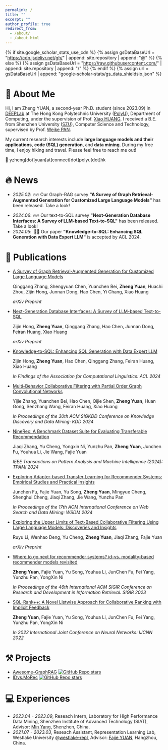 ```yaml
---
permalink: /
title: ""
excerpt: ""
author_profile: true
redirect_from: 
  - /about/
  - /about.html
---
```


{% if site.google_scholar_stats_use_cdn %}
{% assign gsDataBaseUrl = "https://cdn.jsdelivr.net/gh/" | append: site.repository | append: "@" %}
{% else %}
{% assign gsDataBaseUrl = "https://raw.githubusercontent.com/" | append: site.repository | append: "/" %}
{% endif %}
{% assign url = gsDataBaseUrl | append: "google-scholar-stats/gs_data_shieldsio.json" %}

<span class='anchor' id='about-me'></span>

# 👋 About Me
Hi, I am Zheng YUAN, a second-year Ph.D. student (since 2023.09) in [DEEPLab](https://www4.comp.polyu.edu.hk/~xiaohuang/deeplab.html) at The Hong Kong Polytechnic University ([PolyU](https://www.polyu.edu.hk/)), Department of Computing, under the supervision of Prof. [Xiao HUANG](https://www4.comp.polyu.edu.hk/~xiaohuang/). I received a B.E. from Shenzhen University ([SZU](https://en.szu.edu.cn/)), Computer Science and Technology, supervised by Prof. [Weike PAN](https://csse.szu.edu.cn/staff/panwk/).

My current research interests include **large language models and their applications**, **code (SQL) generation**, and **data mining**. During my free time, I enjoy hiking and travel. Please feel free to reach me out!

📧 yzheng[dot]yuan[at]connect[dot]polyu[dot]hk

# 🔥 News

* *2025.02*: 🔥🔥 Our Graph-RAG survey **"A Survey of Graph Retrieval-Augmented Generation for Customized Large Language Models"** has been released. Take a look!
- *2024.06*: 🔥🔥 Our text-to-SQL survey **"Next-Generation Database Interfaces: A Survey of LLM-based Text-to-SQL"** has been released. Take a look!
- *2024.05*: &nbsp;🎉🎉 Our paper **"Knowledge-to-SQL: Enhancing SQL Generation with Data Expert LLM"** is accepted by ACL 2024.

# 📝 Publications 

* [A Survey of Graph Retrieval-Augmented Generation for Customized Large Language Models](https://arxiv.org/abs/2501.13958)

  Qinggang Zhang, Shengyuan Chen, Yuanchen Bei, **Zheng Yuan**, Huachi Zhou, Zijin Hong, Junnan Dong, Hao Chen, Yi Chang, Xiao Huang

  *arXiv Preprint*

- [Next-Generation Database Interfaces: A Survey of LLM-based Text-to-SQL](https://arxiv.org/abs/2406.08426)

  Zijin Hong, **Zheng Yuan**, Qinggang Zhang, Hao Chen, Junnan Dong, Feiran Huang, Xiao Huang

  *arXiv Preprint*


- [Knowledge-to-SQL: Enhancing SQL Generation with Data Expert LLM](https://arxiv.org/abs/2402.11517)

  Zijin Hong, **Zheng Yuan**, Hao Chen, Qinggang Zhang, Feiran Huang, Xiao Huang

  *In Findings of the Association for Computational Linguistics: ACL 2024*



- [Multi-Behavior Collaborative Filtering with Partial Order Graph Convolutional Networks](https://arxiv.org/pdf/2402.07659)

  Yijie Zhang, Yuanchen Bei, Hao Chen, Qijie Shen, **Zheng Yuan**, Huan Gong, Senzhang Wang, Feiran Huang, Xiao Huang

  *In Proceedings of the 30th ACM SIGKDD Conference on Knowledge Discovery and Data Mining: KDD 2024*


- [NineRec: A Benchmark Dataset Suite for Evaluating Transferable Recommendation](https://arxiv.org/pdf/2309.07705)

  Jiaqi Zhang, Yu Cheng, Yongxin Ni, Yunzhu Pan, **Zheng Yuan**, Junchen Fu, Youhua Li, Jie Wang, Fajie Yuan

  *IEEE Transactions on Pattern Analysis and Machine Intelligence (2024): TPAMI 2024*


- [Exploring Adapter-based Transfer Learning for Recommender Systems: Empirical Studies and Practical Insights](https://dl.acm.org/doi/pdf/10.1145/3616855.3635805)

  Junchen Fu, Fajie Yuan, Yu Song, **Zheng Yuan**, Mingyue Cheng, Shenghui Cheng, Jiaqi Zhang, Jie Wang, Yunzhu Pan

  *In Proceedings of the 17th ACM International Conference on Web Search and Data Mining: WSDM 2024*


- [Exploring the Upper Limits of Text-Based Collaborative Filtering Using Large Language Models: Discoveries and Insights](https://arxiv.org/pdf/2305.11700)

  Ruyu Li, Wenhao Deng, Yu Cheng, **Zheng Yuan**, Jiaqi Zhang, Fajie Yuan

  *arXiv Preprint*

- [Where to go next for recommender systems? id-vs. modality-based recommender models revisited](https://dl.acm.org/doi/pdf/10.1145/3539618.3591932)

  **Zheng Yuan**, Fajie Yuan, Yu Song, Youhua Li, JunChen Fu, Fei Yang, Yunzhu Pan, YongXin Ni

  *In Proceedings of the 46th International ACM SIGIR Conference on Research and Development in Information Retrieval: SIGIR 2023*

- [SQL-Rank++: A Novel Listwise Approach for Collaborative Ranking with Implicit Feedback](https://ieeexplore.ieee.org/abstract/document/9891935)

  **Zheng Yuan**, Fajie Yuan, Yu Song, Youhua Li, JunChen Fu, Fei Yang, Yunzhu Pan, YongXin Ni

  *In 2022 International Joint Conference on Neural Networks: IJCNN 2022*

<span class='anchor' id='-projects'></span>

# ⚒️ Projects

- [Awesome-GraphRAG](https://github.com/DEEP-PolyU/Awesome-GraphRAG) [![GitHub Repo stars](https://img.shields.io/github/stars/DEEP-PolyU/Awesome-GraphRAG?style=social)](https://github.com/DEEP-PolyU/Awesome-GraphRAG)
- [IDvs.MoRec](https://github.com/westlake-repl/IDvs.MoRec) [![GitHub Repo stars](https://img.shields.io/github/stars/westlake-repl/IDvs.MoRec?style=social)](https://github.com/westlake-repl/IDvs.MoRec)


# 💻 Experiences


- *2023.04 - 2023.09*, Reseach Intern, Laboratory for High Performance Data Mining, Shenzhen Institute of Advanced Technology (SIAT), Advisor: [Min Yang](https://minyang.me/), Shenzhen, China.
- *2021.07 - 2023.03*, Reseach Assistant, Representation Learning Lab, Westlake University @[westlake-repl](https://huggingface.co/westlake-repl), Advisor: [Fajie YUAN](https://fajieyuan.github.io/), Hangzhou, China.
